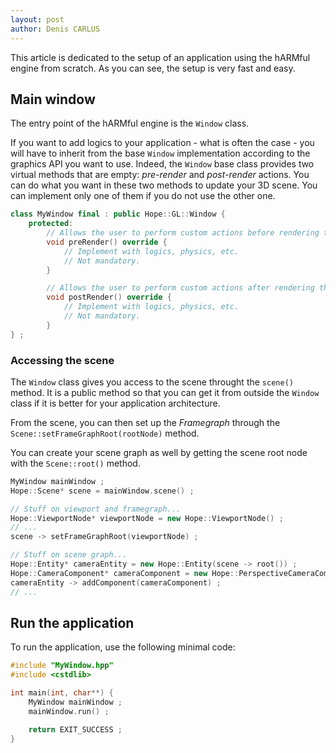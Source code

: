 ```yaml
---
layout: post
author: Denis CARLUS
---
```


This article is dedicated to the setup of an application using the hARMful engine from scratch. As you can see, the setup is very fast and easy.

## Main window
The entry point of the hARMful engine is the `Window` class.

If you want to add logics to your application - what is often the case - you will have to inherit from the base `Window` implementation according to the graphics API you want to use. Indeed, the `Window` base class provides two virtual methods that are empty: *pre-render* and *post-render* actions. You can do what you want in these two methods to update your 3D scene. You can implement only one of them if you do not use the other one.

```cpp
class MyWindow final : public Hope::GL::Window {
    protected:
        // Allows the user to perform custom actions before rendering the frame.
        void preRender() override {
            // Implement with logics, physics, etc.
            // Not mandatory.
        }

        // Allows the user to perform custom actions after rendering the frame.
        void postRender() override {
            // Implement with logics, physics, etc.
            // Not mandatory.
        }
} ;
```

### Accessing the scene
The `Window` class gives you access to the scene throught the `scene()` method. It is a public method so that you can get it from outside the `Window` class if it is better for your application architecture.

From the scene, you can then set up the *Framegraph* through the `Scene::setFrameGraphRoot(rootNode)` method.

You can create your scene graph as well by getting the scene root node with the `Scene::root()` method.

```cpp
MyWindow mainWindow ;
Hope::Scene* scene = mainWindow.scene() ;

// Stuff on viewport and framegraph...
Hope::ViewportNode* viewportNode = new Hope::ViewportNode() ;
// ...
scene -> setFrameGraphRoot(viewportNode) ;

// Stuff on scene graph...
Hope::Entity* cameraEntity = new Hope::Entity(scene -> root()) ;
Hope::CameraComponent* cameraComponent = new Hope::PerspectiveCameraComponent() ;
cameraEntity -> addComponent(cameraComponent) ;
// ...
```

## Run the application
To run the application, use the following minimal code:
```cpp
#include "MyWindow.hpp"
#include <cstdlib>

int main(int, char**) {
    MyWindow mainWindow ;
    mainWindow.run() ;

    return EXIT_SUCCESS ;
}
```
